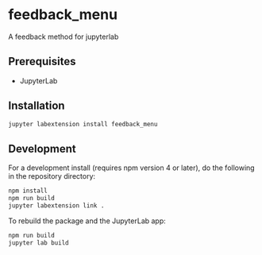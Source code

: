 # feedback_menu

A feedback method for jupyterlab


## Prerequisites

* JupyterLab

## Installation

```bash
jupyter labextension install feedback_menu
```

## Development

For a development install (requires npm version 4 or later), do the following in the repository directory:

```bash
npm install
npm run build
jupyter labextension link .
```

To rebuild the package and the JupyterLab app:

```bash
npm run build
jupyter lab build
```

